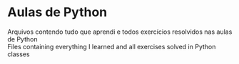 # Aulas de Python
Arquivos contendo tudo que aprendi e todos exercícios resolvidos nas aulas de Python <br>
Files containing everything I learned and all exercises solved in Python classes
